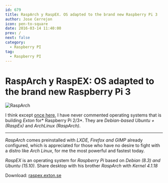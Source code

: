 ```yaml
---
id: 679
title: RaspArch y RaspEX. OS adapted to the brand new Raspberry Pi 3
author: Jose Cerrejon
icon: pen-to-square
date: 2016-03-14 11:40:00
prev: /
next: false
category:
  - Raspberry PI
tag:
  - Raspberry PI
---
```


# RaspArch y RaspEX: OS adapted to the brand new Raspberry Pi 3

![RaspArch](/images/2016/03/rasparch-logo.png)


I think except [once here](/post.php?id=547), I have never commented operating systems that is building *Exton* for* Raspberry Pi 2/3*. They are *Debian-based Ubuntu + (RaspEx)* and *ArchLinux (RaspArch)*.

- - -
*RaspArch* comes preinstalled with *LXDE, Firefox and GIMP* already configured, which is appreciated for those who have no desire to fight with a distro like *Arch Linux*, for me the most powerful and fastest today.

*RaspEX* is an operating system for *Raspberry Pi* based on *Debian (8.3) and Ubuntu (15.10)*. Share desktop with his brother *RaspArch* with *Kernel 4.1.18*

Download: [raspex.exton.se](http://raspex.exton.se/?page_id=25)